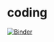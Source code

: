 # coding

[![Binder](https://mybinder.org/badge_logo.svg)]([https://mybinder.org](https://mybinder.org))
